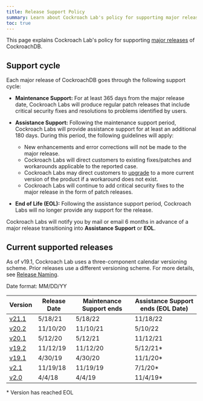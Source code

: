 ```yaml
---
title: Release Support Policy
summary: Learn about Cockroach Lab's policy for supporting major releases of CockroachDB.
toc: true
---
```


This page explains Cockroach Lab's policy for supporting [major releases](../releases/) of CockroachDB.

## Support cycle

Each major release of CockroachDB goes through the following support cycle:

- **Maintenance Support:** For at least 365 days from the major release date, Cockroach Labs will produce regular patch releases that include critical security fixes and resolutions to problems identified by users.

- **Assistance Support:** Following the maintenance support period, Cockroach Labs will provide assistance support for at least an additional 180 days. During this period, the following guidelines will apply:
    - New enhancements and error corrections will not be made to the major release.
    - Cockroach Labs will direct customers to existing fixes/patches and workarounds applicable to the reported case.
    - Cockroach Labs may direct customers to [upgrade](../{{site.versions["stable"]}}/upgrade-cockroach-version.html) to a more current version of the product if a workaround does not exist.
    - Cockroach Labs will continue to add critical security fixes to the major release in the form of patch releases.

- **End of Life (EOL):** Following the assistance support period, Cockroach Labs will no longer provide any support for the release.

Cockroach Labs will notify you by mail or email 6 months in advance of a major release transitioning into **Assistance Support** or **EOL**.

## Current supported releases

As of v19.1, Cockroach Lab uses a three-component calendar versioning scheme. Prior releases use a different versioning scheme. For more details, see [Release Naming](index.html#release-naming).

Date format: MM/DD/YY

<table>
	<thead>
		<tr>
			<th>Version</th>
			<th>Release Date</th>
			<th>Maintenance Support ends</th>
			<th>Assistance Support ends (EOL Date)</th>
		</tr>
	</thead>
  <tr>
    <td><a href="v21.1.0.html">v21.1</a></td>
    <td>5/18/21</td>
    <td>5/18/22</td>
    <td>11/18/22</td>
  </tr>
	<tr>
		<td><a href="v20.2.0.html">v20.2</a></td>
		<td>11/10/20</td>
		<td>11/10/21</td>
		<td>5/10/22</td>
	</tr>
	<tr>
		<td><a href="v20.1.0.html">v20.1</a></td>
		<td>5/12/20</td>
		<td>5/12/21</td>
		<td>11/12/21</td>
	</tr>
	<tr class=eol>
		<td><a href="v19.2.0.html">v19.2</a></td>
		<td>11/12/19</td>
		<td>11/12/20</td>
		<td>5/12/21*</td>
	</tr>
	<tr class=eol>
		<td><a href="v19.1.0.html">v19.1</a></td>
		<td>4/30/19</td>
		<td>4/30/20</td>
		<td>11/1/20*</td>
	</tr>
	<tr class=eol>
		<td><a href="v2.1.0.html">v2.1</a></td>
		<td>11/19/18</td>
		<td>11/19/19</td>
		<td>7/1/20*</td>
	</tr>
	<tr class=eol>
		<td><a href="v2.0.0.html">v2.0</a></td>
		<td>4/4/18</td>
		<td>4/4/19</td>
		<td>11/4/19*</td>
	</tr>
</table>

&#42; Version has reached EOL
